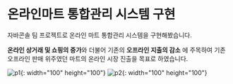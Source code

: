 # 온라인마트 통합관리 시스템 구현

자바콘솔 팀 프로젝트로 온라인 마트 통합관리 시스템을 구현해봤습니다.

**온라인 상거래 및 쇼핑의 증가**와 더불어 기존의 **오프라인 지출의 감소** 에 주목하여 기존 오프라인 판매 위주였던 마트의 온라인 시장 진출을 목표로 하였습니다.

![p1](https://user-images.githubusercontent.com/95206325/150680588-22c78b80-3614-4029-b0f9-2e6e61d2e788.png){: width="100" height="100"}
![p2](https://user-images.githubusercontent.com/95206325/150680598-6b576f5a-cc8f-413e-9b60-e19f79a6aaf2.png){: width="100" height="100"}
